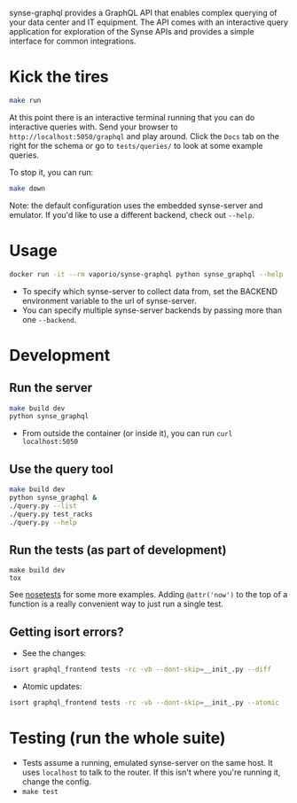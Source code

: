 synse-graphql provides a GraphQL API that enables complex querying of your data center and IT equipment. The API comes with an interactive query application for exploration of the Synse APIs and provides a simple interface for common integrations.

# Kick the tires

```bash
make run
```

At this point there is an interactive terminal running that you can do interactive queries with. Send your browser to `http://localhost:5050/graphql` and play around. Click the `Docs` tab on the right for the schema or go to `tests/queries/` to look at some example queries.

To stop it, you can run:

```bash
make down
```

Note: the default configuration uses the embedded synse-server and emulator. If you'd like to use a different backend, check out `--help`.

# Usage

```bash
docker run -it --rm vaporio/synse-graphql python synse_graphql --help
```

- To specify which synse-server to collect data from, set the BACKEND environment variable to the url of synse-server.
- You can specify multiple synse-server backends by passing more than one `--backend`.

# Development

## Run the server

```bash
make build dev
python synse_graphql
```

- From outside the container (or inside it), you can run `curl localhost:5050`

## Use the query tool

```bash
make build dev
python synse_graphql &
./query.py --list
./query.py test_racks
./query.py --help
```

## Run the tests (as part of development)

```
make build dev
tox
```

See [nosetests](http://nose.readthedocs.io/en/latest/usage.html) for some more examples. Adding `@attr('now')` to the top of a function is a really convenient way to just run a single test.

## Getting isort errors?

- See the changes:

```bash
isort graphql_frontend tests -rc -vb --dont-skip=__init_.py --diff
```

- Atomic updates:

```bash
isort graphql_frontend tests -rc -vb --dont-skip=__init_.py --atomic
```

# Testing (run the whole suite)

- Tests assume a running, emulated synse-server on the same host. It uses `localhost` to talk to the router. If this isn't where you're running it, change the config.
- `make test`
